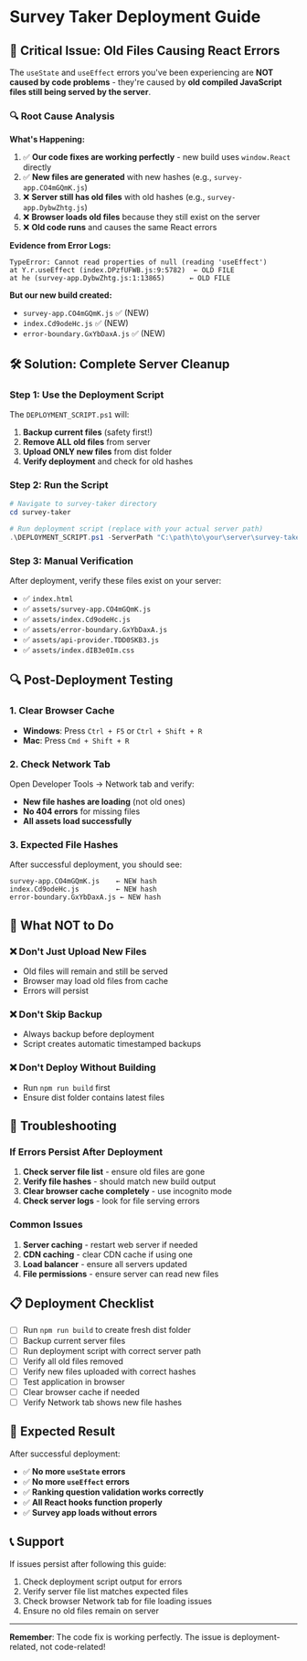 # Survey Taker Deployment Guide

## 🚨 Critical Issue: Old Files Causing React Errors

The `useState` and `useEffect` errors you've been experiencing are **NOT caused by code problems** - they're caused by **old compiled JavaScript files still being served by the server**.

### 🔍 Root Cause Analysis

**What's Happening:**
1. ✅ **Our code fixes are working perfectly** - new build uses `window.React` directly
2. ✅ **New files are generated** with new hashes (e.g., `survey-app.CO4mGQmK.js`)
3. ❌ **Server still has old files** with old hashes (e.g., `survey-app.DybwZhtg.js`)
4. ❌ **Browser loads old files** because they still exist on the server
5. ❌ **Old code runs** and causes the same React errors

**Evidence from Error Logs:**
```
TypeError: Cannot read properties of null (reading 'useEffect')
at Y.r.useEffect (index.DPzfUFWB.js:9:5782)  ← OLD FILE
at he (survey-app.DybwZhtg.js:1:13865)      ← OLD FILE
```

**But our new build created:**
- `survey-app.CO4mGQmK.js` ✅ (NEW)
- `index.Cd9odeHc.js` ✅ (NEW)
- `error-boundary.GxYbDaxA.js` ✅ (NEW)

## 🛠️ Solution: Complete Server Cleanup

### Step 1: Use the Deployment Script

The `DEPLOYMENT_SCRIPT.ps1` will:
1. **Backup current files** (safety first!)
2. **Remove ALL old files** from server
3. **Upload ONLY new files** from dist folder
4. **Verify deployment** and check for old hashes

### Step 2: Run the Script

```powershell
# Navigate to survey-taker directory
cd survey-taker

# Run deployment script (replace with your actual server path)
.\DEPLOYMENT_SCRIPT.ps1 -ServerPath "C:\path\to\your\server\survey-taker"
```

### Step 3: Manual Verification

After deployment, verify these files exist on your server:
- ✅ `index.html`
- ✅ `assets/survey-app.CO4mGQmK.js`
- ✅ `assets/index.Cd9odeHc.js`
- ✅ `assets/error-boundary.GxYbDaxA.js`
- ✅ `assets/api-provider.TDD0SKB3.js`
- ✅ `assets/index.dIB3e0Im.css`

## 🔍 Post-Deployment Testing

### 1. Clear Browser Cache
- **Windows**: Press `Ctrl + F5` or `Ctrl + Shift + R`
- **Mac**: Press `Cmd + Shift + R`

### 2. Check Network Tab
Open Developer Tools → Network tab and verify:
- **New file hashes are loading** (not old ones)
- **No 404 errors** for missing files
- **All assets load successfully**

### 3. Expected File Hashes
After successful deployment, you should see:
```
survey-app.CO4mGQmK.js    ← NEW hash
index.Cd9odeHc.js         ← NEW hash  
error-boundary.GxYbDaxA.js ← NEW hash
```

## 🚫 What NOT to Do

### ❌ Don't Just Upload New Files
- Old files will remain and still be served
- Browser may load old files from cache
- Errors will persist

### ❌ Don't Skip Backup
- Always backup before deployment
- Script creates automatic timestamped backups

### ❌ Don't Deploy Without Building
- Run `npm run build` first
- Ensure dist folder contains latest files

## 🔧 Troubleshooting

### If Errors Persist After Deployment

1. **Check server file list** - ensure old files are gone
2. **Verify file hashes** - should match new build output
3. **Clear browser cache completely** - use incognito mode
4. **Check server logs** - look for file serving errors

### Common Issues

1. **Server caching** - restart web server if needed
2. **CDN caching** - clear CDN cache if using one
3. **Load balancer** - ensure all servers updated
4. **File permissions** - ensure server can read new files

## 📋 Deployment Checklist

- [ ] Run `npm run build` to create fresh dist folder
- [ ] Backup current server files
- [ ] Run deployment script with correct server path
- [ ] Verify all old files removed
- [ ] Verify new files uploaded with correct hashes
- [ ] Test application in browser
- [ ] Clear browser cache if needed
- [ ] Verify Network tab shows new file hashes

## 🎯 Expected Result

After successful deployment:
- ✅ **No more `useState` errors**
- ✅ **No more `useEffect` errors**  
- ✅ **Ranking question validation works correctly**
- ✅ **All React hooks function properly**
- ✅ **Survey app loads without errors**

## 📞 Support

If issues persist after following this guide:
1. Check deployment script output for errors
2. Verify server file list matches expected files
3. Check browser Network tab for file loading issues
4. Ensure no old files remain on server

---

**Remember**: The code fix is working perfectly. The issue is deployment-related, not code-related!
